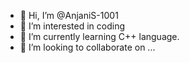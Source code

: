 - 👋 Hi, I’m @AnjaniS-1001
- 👀 I’m interested in coding
- 🌱 I’m currently learning C++ language.
- 💞️ I’m looking to collaborate on ...


<!---
AnjaniS-1001/AnjaniS-1001 is a ✨ special ✨ repository because its `README.md` (this file) appears on your GitHub profile.
You can click the Preview link to take a look at your changes.
--->
